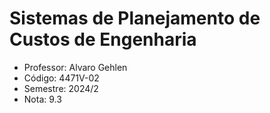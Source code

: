 # Sistemas de Planejamento de Custos de Engenharia

-  Professor: Alvaro Gehlen
-  Código: 4471V-02
-  Semestre: 2024/2
-  Nota: 9.3
